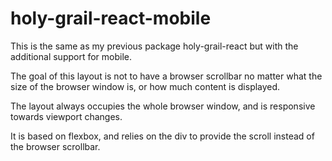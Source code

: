 # holy-grail-react-mobile

This is the same as my previous package holy-grail-react but with the additional support for mobile.

The goal of this layout is not to have a browser scrollbar no matter what the size of the browser window is, or how much content is displayed.

The layout always occupies the whole browser window, and is responsive towards viewport changes. 

It is based on flexbox, and relies on the div to provide the scroll instead of the browser scrollbar. 
